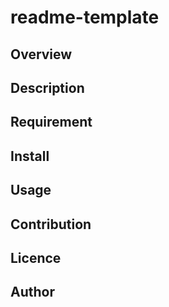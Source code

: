 # readme-template


## Overview

## Description


## Requirement

## Install

## Usage


## Contribution

## Licence

## Author

